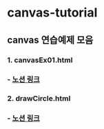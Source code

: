 # canvas-tutorial

## canvas 연습예제 모음

### 1. canvasEx01.html

### - [노션 링크](https://mookiemookiekun.notion.site/canvas-1-ba4f0c3a4bee4a1a816871ed5ad9fb63)

### 2. drawCircle.html

### - [노션 링크](https://mookiemookiekun.notion.site/canvas-1-ba4f0c3a4bee4a1a816871ed5ad9fb63)
